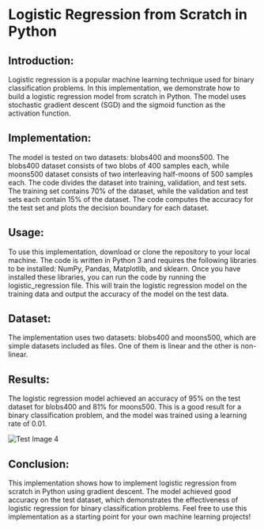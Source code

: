 # Logistic Regression from Scratch in Python

## Introduction:
Logistic regression is a popular machine learning technique used for binary classification problems. In this implementation, we demonstrate how to build a logistic regression model from scratch in Python. The model uses stochastic gradient descent (SGD) and the sigmoid function as the activation function.

## Implementation:
The model is tested on two datasets: blobs400 and moons500. The blobs400 dataset consists of two blobs of 400 samples each, while moons500 dataset consists of two interleaving half-moons of 500 samples each. The code divides the dataset into training, validation, and test sets. The training set contains 70% of the dataset, while the validation and test sets each contain 15% of the dataset. The code computes the accuracy for the test set and plots the decision boundary for each dataset.

## Usage:
To use this implementation, download or clone the repository to your local machine. The code is written in Python 3 and requires the following libraries to be installed: NumPy, Pandas, Matplotlib, and sklearn. Once you have installed these libraries, you can run the code by running the logistic_regression file. This will train the logistic regression model on the training data and output the accuracy of the model on the test data.

## Dataset:
The implementation uses two datasets: blobs400 and moons500, which are simple datasets included as files. One of them is linear and the other is non-linear.

## Results:
The logistic regression model achieved an accuracy of 95% on the test dataset for blobs400 and 81% for moons500. This is a good result for a binary classification problem, and the model was trained using a learning rate of 0.01.

![Test Image 4](https://github.com/jonaidshianifar/Logistic-Regression-from-Scratch-in-Python/blob/main/bloobs400.png)

## Conclusion:
This implementation shows how to implement logistic regression from scratch in Python using gradient descent. The model achieved good accuracy on the test dataset, which demonstrates the effectiveness of logistic regression for binary classification problems. Feel free to use this implementation as a starting point for your own machine learning projects!
